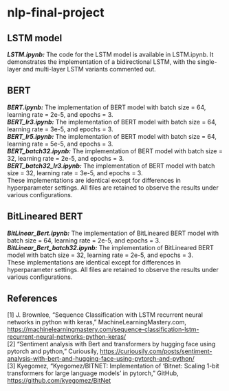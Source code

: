 # nlp-final-project
## LSTM model
***LSTM.ipynb:*** The code for the LSTM model is available in LSTM.ipynb. It demonstrates the implementation of a bidirectional LSTM, with the single-layer and multi-layer LSTM variants commented out. <br>
## BERT
***BERT.ipynb:*** The implementation of BERT model with batch size = 64, learning rate = 2e-5, and epochs = 3. <br>
***BERT_lr3.ipynb:*** The implementation of BERT model with batch size = 64, learning rate = 3e-5, and epochs = 3. <br>
***BERT_lr5.ipynb:*** The implementation of BERT model with batch size = 64, learning rate = 5e-5, and epochs = 3. <br>
***BERT_batch32.ipynb:*** The implementation of BERT model with batch size = 32, learning rate = 2e-5, and epochs = 3. <br>
***BERT_batch32_lr3.ipynb:*** The implementation of BERT model with batch size = 32, learning rate = 3e-5, and epochs = 3. <br>
These implementations are identical except for differences in hyperparameter settings. All files are retained to observe the results under various configurations.
## BitLineared BERT
***BitLinear_Bert.ipynb:*** The implementation of BitLineared BERT model with batch size = 64, learning rate = 2e-5, and epochs = 3. <br>
***BitLinear_Bert_batch32.ipynb:*** The implementation of BitLineared BERT model with batch size = 32, learning rate = 2e-5, and epochs = 3. <br>
These implementations are identical except for differences in hyperparameter settings. All files are retained to observe the results under various configurations.

## References
[1] J. Brownlee, “Sequence Classification with LSTM recurrent neural networks in python with keras,” MachineLearningMastery.com, https://machinelearningmastery.com/sequence-classification-lstm-recurrent-neural-networks-python-keras/ <br>
[2]  “Sentiment analysis with Bert and transformers by hugging face using pytorch and python,” Curiousily, https://curiousily.com/posts/sentiment-analysis-with-bert-and-hugging-face-using-pytorch-and-python/ <br>
[3] Kyegomez, “Kyegomez/BITNET: Implementation of ‘Bitnet: Scaling 1-bit transformers for large language models’ in pytorch,” GitHub, https://github.com/kyegomez/BitNet 